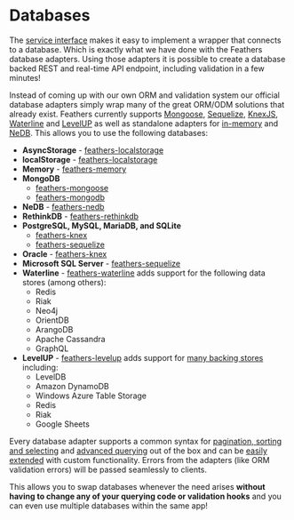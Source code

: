 # Databases

The [service interface](../services/readme.md) makes it easy to implement a wrapper that connects to a database. Which is exactly what we have done with the Feathers database adapters. Using those adapters it is possible to create a database backed REST and real-time API endpoint, including validation in a few minutes!

Instead of coming up with our own ORM and validation system our official database adapters simply wrap many of the great ORM/ODM solutions that already exist. Feathers currently supports [Mongoose](mongoose.md), [Sequelize](sequelize.md), [KnexJS](knexjs.md), [Waterline](waterline.md) and [LevelUP](levelup.md) as well as standalone adapters for [in-memory](memory.md) and [NeDB](nedb.md). This allows you to use the following databases:

- **AsyncStorage** - [feathers-localstorage](localstorage.md)
- **localStorage** - [feathers-localstorage](localstorage.md)
- **Memory** - [feathers-memory](memory.md)
- **MongoDB**
  - [feathers-mongoose](mongoose.md)
  - [feathers-mongodb](mongodb.md)
- **NeDB** - [feathers-nedb](nedb.md)
- **RethinkDB** - [feathers-rethinkdb](rethinkdb.md)
- **PostgreSQL, MySQL, MariaDB, and SQLite**
  - [feathers-knex](knexjs.md)
  - [feathers-sequelize](sequelize.md)
- **Oracle** - [feathers-knex](knexjs.md)
- **Microsoft SQL Server** - [feathers-sequelize](sequelize.md)
- **Waterline** - [feathers-waterline](waterline.md) adds support for the following data stores (among others):
  - Redis
  - Riak
  - Neo4j
  - OrientDB
  - ArangoDB
  - Apache Cassandra
  - GraphQL
- **LevelUP** - [feathers-levelup](levelup.md) adds support for [many backing stores](https://github.com/Level/levelup/wiki/Modules#storage) including:
  - LevelDB
  - Amazon DynamoDB
  - Windows Azure Table Storage
  - Redis
  - Riak
  - Google Sheets

Every database adapter supports a common syntax for [pagination, sorting and selecting](pagination.md) and [advanced querying](querying.md) out of the box and can be [easily extended](extending.md) with custom functionality. Errors from the adapters (like ORM validation errors) will be passed seamlessly to clients.

This allows you to swap databases whenever the need arises **without having to change any of your querying code or validation hooks** and you can even use multiple databases within the same app!
